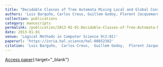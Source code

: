 ```yaml
---
title: "Decidable Classes of Tree Automata Mixing Local and Global Constraints Modulo Flat Theories"
authors: 'Luis Barguño, Carlos Creus, Guillem Godoy, Florent Jacquemard, Camille Vacher'
collection: publications
category: manuscripts
permalink: /publication/2013-01-01-Decidable-Classes-of-Tree-Automata-Mixing-Local-and-Global-Constraints-Modulo-Flat-Theories
date: 2013-01-01
venue: 'Logical Methods in Computer Science 9(2:01)'
paperurl: 'https://inria.hal.science/hal-00852382'
citation: 'Luis Barguño,  Carlos Creus,  Guillem Godoy,  Florent Jacquemard,  Camille Vacher, &quot;Decidable Classes of Tree Automata Mixing Local and Global Constraints Modulo Flat Theories&quot; Logical Methods in Computer Science 9(2:01), 2013.'
---
```

[Access paper](https://doi.org/10.2168/LMCS-9(2:1)2013){:target="_blank"}

